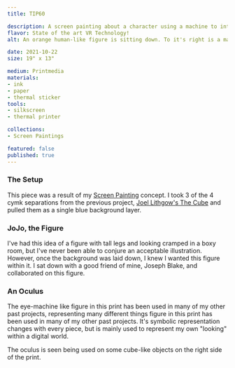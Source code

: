 ```yaml
---
title: TIP60

description: A screen painting about a character using a machine to interface with a virtual world.
flavor: State of the art VR Technology!
alt: An orange human-like figure is sitting down. To it's right is a machine-eye looking figure, focusing on an object in front of it.

date: 2021-10-22
size: 19" x 13"

medium: Printmedia
materials:
- ink
- paper
- thermal sticker
tools:
- silkscreen
- thermal printer

collections:
- Screen Paintings

featured: false
published: true
---
```


### The Setup
This piece was a result of my [Screen Painting](/artwork/collections/Screen%20Paintings) concept.
I took 3 of the 4 cymk separations from the previous project, [Joel Lithgow's The Cube](/artwork/Joel-lithgows-the-cube) and pulled them as a single blue background layer.

### JoJo, the Figure
I've had this idea of a figure with tall legs and looking cramped in a boxy room, but I've never been able to conjure an acceptable illustration.
However, once the background was laid down, I knew I wanted this figure within it.
I sat down with a good friend of mine, Joseph Blake, and collaborated on this figure.

### An Oculus
The eye-machine like figure in this print has been used in many of my other past projects, representing many different things figure in this print has been used in many of my other past projects.
It's symbolic representation changes with every piece, but is mainly used to represent my own "looking" within a digital world.

The oculus is seen being used on some cube-like objects on the right side of the print.
